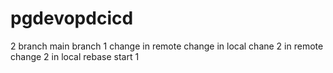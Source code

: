 # pgdevopdcicd
2 branch
main
branch 1
change in remote
change in local
chane 2 in remote
change 2 in local
rebase start
1
